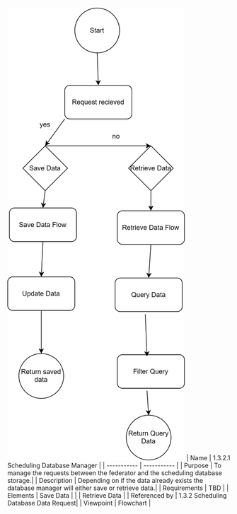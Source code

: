 ![1.3.2.1 Scheduling Database Manager](https://github.com/MckennahPalmer/CSE430/blob/Team1_GH_1.3.2.1/1.3.2.1%20Scheduling%20Database%20Manager.drawio.svg)
| Name | 1.3.2.1 Scheduling Database Manager |
| ----------- | ----------- |
| Purpose | To manage the requests between the federator and the scheduling database storage.|
| Description | Depending on if the data already exists the database manager will either save or retrieve data.|
| Requirements | TBD |
| Elements | Save Data |
|  | Retrieve Data |
| Referenced by | 1.3.2 Scheduling Database Data Request|
| Viewpoint | Flowchart |

